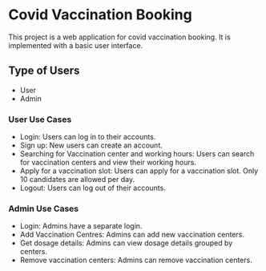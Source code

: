 # Covid Vaccination Booking

This project is a web application for covid vaccination booking. It is implemented with a basic user interface.

## Type of Users
- User
- Admin

### User Use Cases
- Login: Users can log in to their accounts.
- Sign up: New users can create an account.
- Searching for Vaccination center and working hours: Users can search for vaccination centers and view their working hours.
- Apply for a vaccination slot: Users can apply for a vaccination slot. Only 10 candidates are allowed per day.
- Logout: Users can log out of their accounts.

### Admin Use Cases
- Login: Admins have a separate login.
- Add Vaccination Centres: Admins can add new vaccination centers.
- Get dosage details: Admins can view dosage details grouped by centers.
- Remove vaccination centers: Admins can remove vaccination centers.
